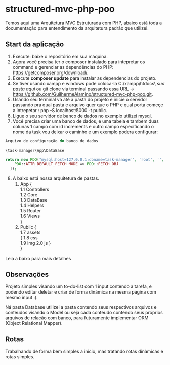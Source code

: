 # structured-mvc-php-poo

Temos aqui uma Arquitetura MVC Estruturada com PHP, abaixo está toda a documentação para entendimento da arquitetura padrão que utilizei.

## Start da aplicação

1. Execute: baixe o repositório em sua máquina.
2. Agora você precisa ter o composer instalado para intepretar os command e gerenciar as dependências do PHP: https://getcomposer.org/download/.
3. Execute **composer update** para instalar as dependencias do projeto.
4. Se tiver usando xampp e windows pode coloca-la C:\xampp\htdocs\ *sua pasta aqui* ou git clone via terminal passando essa URL -> https://github.com/GuilhermeAlamino/structured-mvc-php-poo.git.
5. Usando seu terminal vá até a pasta do projeto e inicie o servidor passando pra qual pasta e arquivo quer que o PHP e qual porta começe a intrepetar : php -S localhost:5000 -t public.
6. Ligue o seu servidor de banco de dados no exemplo utilizei mysql.
7. Você precisa criar uma banco de dados, e uma tabela e tambem duas colunas 1 campo com id increments e outro campo especificando o nome da task vou deixar o caminho e um exemplo podera configurar:
```php
Arquivo de configuração do banco de dados

\task-manager\App\DataBase

return new PDO("mysql:host=127.0.0.1;dbname=task-manager", 'root', '', [
    PDO::ATTR_DEFAULT_FETCH_MODE => PDO::FETCH_OBJ
  ]);
```
8. A baixo está nossa arquitetura de pastas.
    1. App {<br>
        1.1 Controllers<br>
        1.2 Core<br>
        1.3 DataBase<br>
        1.4 Helpers<br>
        1.5 Router<br>
        1.6 Views<br>
    }
    2. Public {<br>
        1.7 assets<br>{
        1.8 css<br>
        1.9 img
        2.0 js
        }<br>
    }
        

Leia a baixo para mais detalhes 

## Observações


Projeto simples visando um to-do-list com 1 input contendo a tarefa, e podendo editar deletar e criar de forma dinâmica na mesma página com mesmo input :).

Ná pasta Database utilizei a pasta contendo seus respectivos arquivos e conteudos visando o Model ou seja cada conteudo contendo seus próprios arquivos de relacão com banco, para futuramente implementar ORM (Object Relational Mapper).

## Rotas

Trabalhando de forma bem simples a inicio, mas tratando rotas dinâmicas e rotas simples.
